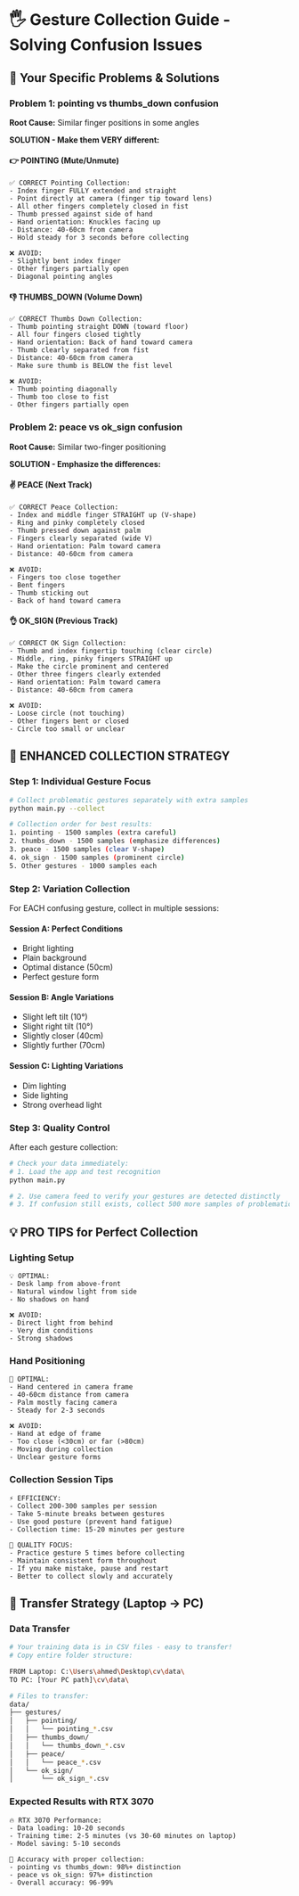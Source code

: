 # 🖐️ Gesture Collection Guide - Solving Confusion Issues

## 🎯 Your Specific Problems & Solutions

### Problem 1: **pointing vs thumbs_down** confusion

**Root Cause:** Similar finger positions in some angles

**SOLUTION - Make them VERY different:**

#### 👉 POINTING (Mute/Unmute)
```
✅ CORRECT Pointing Collection:
- Index finger FULLY extended and straight
- Point directly at camera (finger tip toward lens)
- All other fingers completely closed in fist
- Thumb pressed against side of hand
- Hand orientation: Knuckles facing up
- Distance: 40-60cm from camera
- Hold steady for 3 seconds before collecting

❌ AVOID:
- Slightly bent index finger
- Other fingers partially open
- Diagonal pointing angles
```

#### 👎 THUMBS_DOWN (Volume Down)  
```
✅ CORRECT Thumbs Down Collection:
- Thumb pointing straight DOWN (toward floor)
- All four fingers closed tightly
- Hand orientation: Back of hand toward camera
- Thumb clearly separated from fist
- Distance: 40-60cm from camera
- Make sure thumb is BELOW the fist level

❌ AVOID:
- Thumb pointing diagonally
- Thumb too close to fist
- Other fingers partially open
```

### Problem 2: **peace vs ok_sign** confusion

**Root Cause:** Similar two-finger positioning

**SOLUTION - Emphasize the differences:**

#### ✌️ PEACE (Next Track)
```
✅ CORRECT Peace Collection:
- Index and middle finger STRAIGHT up (V-shape)
- Ring and pinky completely closed
- Thumb pressed down against palm
- Fingers clearly separated (wide V)
- Hand orientation: Palm toward camera
- Distance: 40-60cm from camera

❌ AVOID:
- Fingers too close together
- Bent fingers
- Thumb sticking out
- Back of hand toward camera
```

#### 👌 OK_SIGN (Previous Track)
```
✅ CORRECT OK Sign Collection:
- Thumb and index fingertip touching (clear circle)
- Middle, ring, pinky fingers STRAIGHT up
- Make the circle prominent and centered
- Other three fingers clearly extended
- Hand orientation: Palm toward camera
- Distance: 40-60cm from camera

❌ AVOID:
- Loose circle (not touching)
- Other fingers bent or closed
- Circle too small or unclear
```

## 🎯 ENHANCED COLLECTION STRATEGY

### Step 1: Individual Gesture Focus
```bash
# Collect problematic gestures separately with extra samples
python main.py --collect

# Collection order for best results:
1. pointing - 1500 samples (extra careful)
2. thumbs_down - 1500 samples (emphasize differences)
3. peace - 1500 samples (clear V-shape)  
4. ok_sign - 1500 samples (prominent circle)
5. Other gestures - 1000 samples each
```

### Step 2: Variation Collection
For EACH confusing gesture, collect in multiple sessions:

#### Session A: Perfect Conditions
- Bright lighting
- Plain background
- Optimal distance (50cm)
- Perfect gesture form

#### Session B: Angle Variations  
- Slight left tilt (10°)
- Slight right tilt (10°)
- Slightly closer (40cm)
- Slightly further (70cm)

#### Session C: Lighting Variations
- Dim lighting
- Side lighting
- Strong overhead light

### Step 3: Quality Control
After each gesture collection:
```python
# Check your data immediately:
# 1. Load the app and test recognition
python main.py

# 2. Use camera feed to verify your gestures are detected distinctly
# 3. If confusion still exists, collect 500 more samples of problematic gestures
```

## 💡 PRO TIPS for Perfect Collection

### Lighting Setup
```
💡 OPTIMAL: 
- Desk lamp from above-front
- Natural window light from side  
- No shadows on hand

❌ AVOID:
- Direct light from behind
- Very dim conditions
- Strong shadows
```

### Hand Positioning
```
📐 OPTIMAL:
- Hand centered in camera frame
- 40-60cm distance from camera
- Palm mostly facing camera
- Steady for 2-3 seconds

❌ AVOID:
- Hand at edge of frame
- Too close (<30cm) or far (>80cm)
- Moving during collection
- Unclear gesture forms
```

### Collection Session Tips
```
⚡ EFFICIENCY:
- Collect 200-300 samples per session
- Take 5-minute breaks between gestures
- Use good posture (prevent hand fatigue)
- Collection time: 15-20 minutes per gesture

🎯 QUALITY FOCUS:
- Practice gesture 5 times before collecting
- Maintain consistent form throughout
- If you make mistake, pause and restart
- Better to collect slowly and accurately
```

## 🚀 Transfer Strategy (Laptop → PC)

### Data Transfer
```bash
# Your training data is in CSV files - easy to transfer!
# Copy entire folder structure:

FROM Laptop: C:\Users\ahmed\Desktop\cv\data\
TO PC: [Your PC path]\cv\data\

# Files to transfer:
data/
├── gestures/
│   ├── pointing/
│   │   └── pointing_*.csv
│   ├── thumbs_down/
│   │   └── thumbs_down_*.csv
│   ├── peace/
│   │   └── peace_*.csv
│   └── ok_sign/
│       └── ok_sign_*.csv
```

### Expected Results with RTX 3070
```
🔥 RTX 3070 Performance:
- Data loading: 10-20 seconds
- Training time: 2-5 minutes (vs 30-60 minutes on laptop)
- Model saving: 5-10 seconds

🎯 Accuracy with proper collection:
- pointing vs thumbs_down: 98%+ distinction
- peace vs ok_sign: 97%+ distinction  
- Overall accuracy: 96-99%
``` 